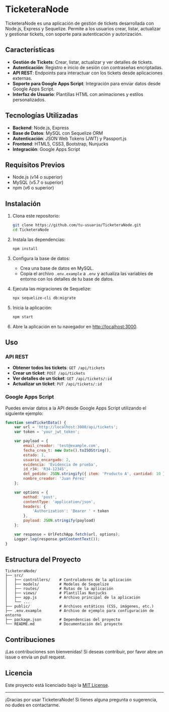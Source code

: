 # TicketeraNode

TicketeraNode es una aplicación de gestión de tickets desarrollada con Node.js, Express y Sequelize. Permite a los usuarios crear, listar, actualizar y gestionar tickets, con soporte para autenticación y autorización.

## Características

- **Gestión de Tickets**: Crear, listar, actualizar y ver detalles de tickets.
- **Autenticación**: Registro e inicio de sesión con contraseñas encriptadas.
- **API REST**: Endpoints para interactuar con los tickets desde aplicaciones externas.
- **Soporte para Google Apps Script**: Integración para enviar datos desde Google Apps Script.
- **Interfaz de Usuario**: Plantillas HTML con animaciones y estilos personalizados.

## Tecnologías Utilizadas

- **Backend**: Node.js, Express
- **Base de Datos**: MySQL con Sequelize ORM
- **Autenticación**: JSON Web Tokens (JWT) y Passport.js
- **Frontend**: HTML5, CSS3, Bootstrap, Nunjucks
- **Integración**: Google Apps Script

## Requisitos Previos

- Node.js (v14 o superior)
- MySQL (v5.7 o superior)
- npm (v6 o superior)

## Instalación

1. Clona este repositorio:

   ```bash
   git clone https://github.com/tu-usuario/TicketeraNode.git
   cd TicketeraNode
   ```

2. Instala las dependencias:

   ```bash
   npm install
   ```

3. Configura la base de datos:

   - Crea una base de datos en MySQL.
   - Copia el archivo `.env.example` a `.env` y actualiza las variables de entorno con los detalles de tu base de datos.

4. Ejecuta las migraciones de Sequelize:

   ```bash
   npx sequelize-cli db:migrate
   ```

5. Inicia la aplicación:

   ```bash
   npm start
   ```

6. Abre la aplicación en tu navegador en [http://localhost:3000](http://localhost:3000).

## Uso

### API REST

- **Obtener todos los tickets**: `GET /api/tickets`
- **Crear un ticket**: `POST /api/tickets`
- **Ver detalles de un ticket**: `GET /api/tickets/:id`
- **Actualizar un ticket**: `PUT /api/tickets/:id`

### Google Apps Script

Puedes enviar datos a la API desde Google Apps Script utilizando el siguiente ejemplo:

```javascript
function sendTicketData() {
    var url = 'http://localhost:3000/api/tickets';
    var token = 'your_jwt_token';

    var payload = {
        email_creador: 'test@example.com',
        fecha_crea_t: new Date().toISOString(),
        estado: 1,
        usuario_encargado: 2,
        evidencia: 'Evidencia de prueba',
        id_r34: 'R34-12345',
        det_pedido: JSON.stringify({ item: 'Producto A', cantidad: 10 }),
        nombre_creador: 'Juan Pérez'
    };

    var options = {
        method: 'post',
        contentType: 'application/json',
        headers: {
            'Authorization': 'Bearer ' + token
        },
        payload: JSON.stringify(payload)
    };

    var response = UrlFetchApp.fetch(url, options);
    Logger.log(response.getContentText());
}
```

## Estructura del Proyecto

```
TicketeraNode/
├── src/
│   ├── controllers/    # Controladores de la aplicación
│   ├── models/         # Modelos de Sequelize
│   ├── routes/         # Rutas de la aplicación
│   ├── views/          # Plantillas Nunjucks
│   ├── app.js          # Archivo principal de la aplicación
│   └── ...
├── public/             # Archivos estáticos (CSS, imágenes, etc.)
├── .env.example        # Archivo de ejemplo para configuración de entorno
├── package.json        # Dependencias del proyecto
└── README.md           # Documentación del proyecto
```

## Contribuciones

¡Las contribuciones son bienvenidas! Si deseas contribuir, por favor abre un issue o envía un pull request.

## Licencia

Este proyecto está licenciado bajo la [MIT License](LICENSE).

---

¡Gracias por usar TicketeraNode! Si tienes alguna pregunta o sugerencia, no dudes en contactarme.
